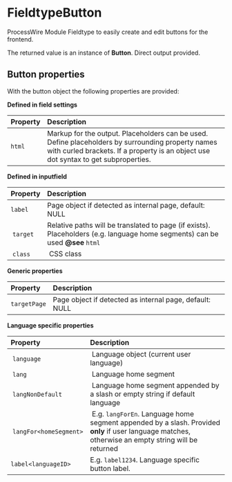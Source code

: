 # FieldtypeButton
ProcessWire Module Fieldtype to easily create and edit buttons for the frontend.

The returned value is an instance of **Button**. Direct output provided.

## Button properties
With the button object the following properties are provided:

**Defined in field settings**

|Property|Description|
|:-|:-|
| `html` | Markup for the output. Placeholders can be used. Define placeholders by surrounding property names with curled brackets. If a property is an object use dot syntax to get subproperties. |

**Defined in inputfield**

|Property|Description|
|:-|:-|
| `label` | Page object if detected as internal page, default: NULL |
| `target` | Relative paths will be translated to page (if exists). Placeholders (e.g. language home segments) can be used **@see** `html`  |
| `class` | CSS class |

**Generic properties**

|Property|Description|
|:-|:-|
| `targetPage` | Page object if detected as internal page, default: NULL |

**Language specific properties**

|Property|Description|
|:-|:-|
| `language` | Language object (current user language) |
| `lang` | Language home segment |
| `langNonDefault` | Language home segment appended by a slash or empty string if default language |
| `langFor<homeSegment>` | E.g. `langForEn`. Language home segment appended by a slash. Provided **only** if user language matches, otherwise an empty string will be returned |
|`label<languageID>` | E.g. `label1234`. Language specific button label. |



